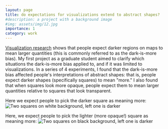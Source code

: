 ```yaml
---
layout: page
title: do expectations for visualizations extend to abstract shapes?
#description: a project with a background image
#img: assets/img/12.jpg
importance: 1
category: work
---
```


<a href="https://www.tandfonline.com/doi/abs/10.1559/152304089783813918">Visualization research</a> shows that people expect darker regions on maps to mean larger quantities (this is commonly referred to as the dark-is-more bias). My first project as a graduate student aimed to clarify which situations the dark-is-more bias applied to, and if it was limited to visualizations. In a series of 4 experiments, I found that the dark-is-more bias affected people's interpretations of abstract shapes: that is, people expect darker shapes (specifically squares) to mean "more." I also found that when squares look more opaque, people expect them to mean larger quantities relative to squares that look transparent. 

Here we expect people to pick the darker square as meaning more:
<img src="squares_white_bg.jpg" alt="Two squares on white background, left one is darker">

Here, we expect people to pick the lighter (more opaque!) square as meaning more:
<img src="squares_black_bg.jpg" alt="Two squares on black background, left one is darker">



